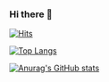 ### Hi there 👋
[![Hits](https://hits.seeyoufarm.com/api/count/incr/badge.svg?url=https%3A%2F%2Fgithub.com%2Fdongur2&count_bg=%237FF723&title_bg=%2321A1DF&icon=bitrise.svg&icon_color=%23E7E7E7&title=hits&edge_flat=false)](https://hits.seeyoufarm.com)

[![Top Langs](https://github-readme-stats.vercel.app/api/top-langs/?username=dongur2&layout=donut)](https://github.com/anuraghazra/github-readme-stats)


[![Anurag's GitHub stats](https://github-readme-stats.vercel.app/api?username=dongur2)](https://github.com/anuraghazra/github-readme-stats)
